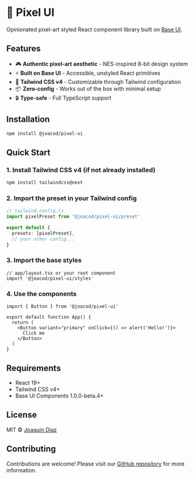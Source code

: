 # 👾 Pixel UI

Opinionated pixel-art styled React component library built on [Base UI](https://base-ui.com).

## Features

- 🎮 **Authentic pixel-art aesthetic** - NES-inspired 8-bit design system
- ⚡ **Built on Base UI** - Accessible, unstyled React primitives
- 🎨 **Tailwind CSS v4** - Customizable through Tailwind configuration
- 📦 **Zero-config** - Works out of the box with minimal setup
- 🔒 **Type-safe** - Full TypeScript support

## Installation

```bash
npm install @joacod/pixel-ui
```

## Quick Start

### 1. Install Tailwind CSS v4 (if not already installed)

```bash
npm install tailwindcss@next
```

### 2. Import the preset in your Tailwind config

```ts
// tailwind.config.ts
import pixelPreset from '@joacod/pixel-ui/preset'

export default {
  presets: [pixelPreset],
  // your other config...
}
```

### 3. Import the base styles

```tsx
// app/layout.tsx or your root component
import '@joacod/pixel-ui/styles'
```

### 4. Use the components

```tsx
import { Button } from '@joacod/pixel-ui'

export default function App() {
  return (
    <Button variant="primary" onClick={() => alert('Hello!')}>
      Click me
    </Button>
  )
}
```

## Requirements

- React 19+
- Tailwind CSS v4+
- Base UI Components 1.0.0-beta.4+

## License

MIT © [Joaquin Diaz](https://github.com/joacod)

## Contributing

Contributions are welcome! Please visit our [GitHub repository](https://github.com/joacod/pixel-ui) for more information.
